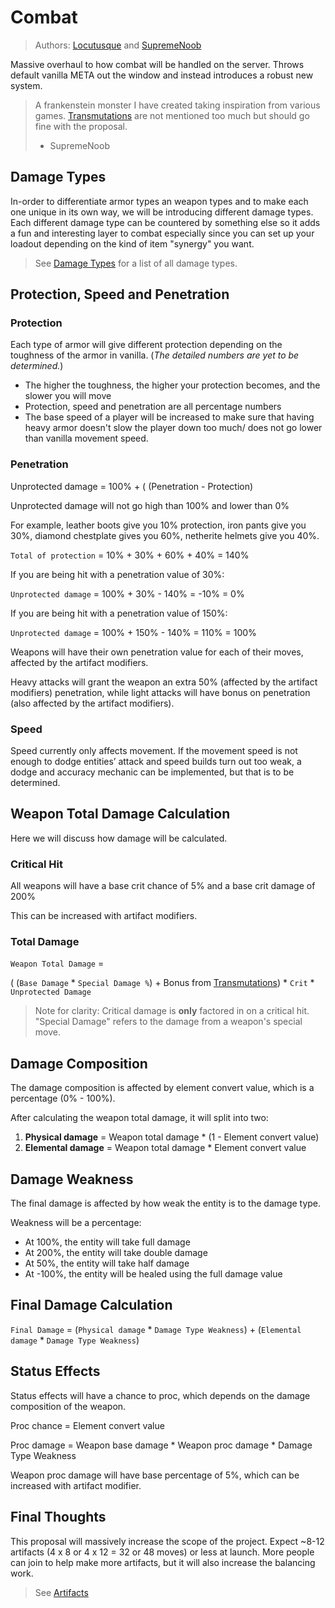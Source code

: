 # Combat
> Authors: [Locutusque](https://github.com/Locutusque) and [SupremeNoob](https://github.com/eerieXanthic)
    
Massive overhaul to how combat will be handled on the server. Throws default vanilla META out the window and instead introduces a robust new system.

> A frankenstein monster I have created taking inspiration from various games. [Transmutations](cults/transmutations.md) are not mentioned too much but should go fine with the proposal.
> - SupremeNoob

## Damage Types
In-order to differentiate armor types an weapon types and to make each one unique in its own way, we will be introducing different damage types. Each different damage type can be countered by something else so it adds a fun and interesting layer to combat especially since you can set up your loadout depending on the kind of item "synergy" you want.

> See [Damage Types](combat/damagetypes.md) for a list of all damage types.
   
## Protection, Speed and Penetration
### Protection
Each type of armor will give different protection depending on the toughness of the armor in vanilla. (*The detailed numbers are yet to be determined.*)
    
- The higher the toughness, the higher your protection becomes, and the slower you will move
- Protection, speed and penetration are all percentage numbers
- The base speed of a player will be increased to make sure that having heavy armor doesn't slow the player down too much/ does not go lower than vanilla movement speed.

### Penetration
Unprotected damage = 100% + ( (Penetration - Protection) 
    
Unprotected damage will not go high than 100% and lower than 0%
    
For example, leather boots give you 10% protection, iron pants give you 30%, diamond chestplate gives you 60%, netherite helmets give you 40%.
    
`Total of protection` = 10% + 30% + 60% + 40% = 140%
    
If you are being hit with a penetration value of 30%:
    
`Unprotected damage` = 100% + 30% - 140% = -10% = 0%
    
If you are being hit with a penetration value of 150%:
    
`Unprotected damage` = 100% + 150% - 140% = 110% = 100%
    
Weapons will have their own penetration value for each of their moves, affected by the artifact modifiers.
    
Heavy attacks will grant the weapon an extra 50% (affected by the artifact modifiers) penetration, while light attacks will have bonus on penetration (also affected by the artifact modifiers).

### Speed
Speed currently only affects movement. If the movement speed is not enough to dodge entities’ attack and speed builds turn out too weak, a dodge and accuracy mechanic can be implemented, but that is to be determined.
    
## Weapon Total Damage Calculation
Here we will discuss how damage will be calculated.
    
### Critical Hit
All weapons will have a base crit chance of 5% and a base crit damage of 200%
    
This can be increased with artifact modifiers.
    
### Total Damage
    
`Weapon Total Damage` =     

( (`Base Damage` * `Special Damage %`) + Bonus from [Transmutations](cults/transmutations.md)) * `Crit` * `Unprotected Damage`

> Note for clarity: Critical damage is **only** factored in on a critical hit.
> "Special Damage" refers to the damage from a weapon's special move.

## Damage Composition
The damage composition is affected by element convert value, which is a percentage (0% - 100%).

After calculating the weapon total damage, it will split into two:
   
1. **Physical damage** = Weapon total damage * (1 - Element convert value)
2. **Elemental damage** = Weapon total damage * Element convert value

## Damage Weakness
The final damage is affected by how weak the entity is to the damage type.
    
Weakness will be a percentage:
   
- At 100%, the entity will take full damage
- At 200%, the entity will take double damage 
- At 50%, the entity will take half damage
- At -100%, the entity will be healed using the full damage value

## Final Damage Calculation

`Final Damage` = (`Physical damage` * `Damage Type Weakness`) + (`Elemental damage` * `Damage Type Weakness`)

## Status Effects
Status effects will have a chance to proc, which depends on the damage composition of the weapon.
    
Proc chance = Element convert value
    
Proc damage = Weapon base damage * Weapon proc damage * Damage Type Weakness
    
Weapon proc damage will have base percentage of 5%, which can be increased with artifact modifier.
    
## Final Thoughts

This proposal will massively increase the scope of the project. Expect ~8-12 artifacts (4 x 8 or 4 x 12 = 32 or 48 moves) or less at launch. More people can join to help make more artifacts, but it will also increase the balancing work.

> See [Artifacts](combat/artifacts.md)
